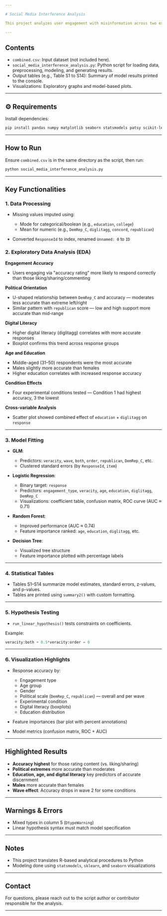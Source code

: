 ```yaml
---

# Social Media Interference Analysis

This project analyzes user engagement with misinformation across two experimental waves using a dataset called `combined.csv`. It applies Generalized Linear Models (GLMs), classification models, hypothesis testing, and rich exploratory data analysis (EDA) to examine how content veracity, political alignment, digital literacy, demographic factors, and engagement types (e.g., accuracy rating, sharing, liking, commenting) affect accuracy perception.

---
```


## Contents

* `combined.csv`: Input dataset (not included here).
* `social_media_interference_analysis.py`: Python script for loading data, preprocessing, modeling, and generating results.
* Output tables (e.g., Table S1 to S14): Summary of model results printed to the console.
* Visualizations: Exploratory graphs and model-based plots.

---

## ⚙ Requirements

Install dependencies:

```bash
pip install pandas numpy matplotlib seaborn statsmodels patsy scikit-learn
```

---

## How to Run

Ensure `combined.csv` is in the same directory as the script, then run:

```bash
python social_media_interference_analysis.py
```

---

## Key Functionalities

### 1. **Data Processing**

* Missing values imputed using:

  * Mode for categorical/boolean (e.g., `education`, `college`)
  * Mean for numeric (e.g., `DemRep_C`, `diglitagg`, `concord`, `republican`)
* Converted `ResponseId` to index, renamed `Unnamed: 0` to `ID`

### 2. **Exploratory Data Analysis (EDA)**

**Engagement Accuracy**

* Users engaging via "accuracy rating" more likely to respond correctly than those liking/sharing/commenting

**Political Orientation**

* U-shaped relationship between `DemRep_C` and accuracy — moderates less accurate than extreme left/right
* Similar pattern with `republican` score — low and high support more accurate than mid-range

**Digital Literacy**

* Higher digital literacy (diglitagg) correlates with more accurate responses
* Boxplot confirms this trend across response groups

**Age and Education**

* Middle-aged (31–50) respondents were the most accurate
* Males slightly more accurate than females
* Higher education correlates with increased response accuracy

**Condition Effects**

* Four experimental conditions tested — Condition 1 had highest accuracy, 3 the lowest

**Cross-variable Analysis**

* Scatter plot showed combined effect of `education` + `diglitagg` on `response`

---

### 3. **Model Fitting**

* **GLM**:

  * Predictors: `veracity`, `wave`, `both`, `order`, `republican`, `DemRep_C`, etc.
  * Clustered standard errors (by `ResponseId`, `item`)

* **Logistic Regression**:

  * Binary target: `response`
  * Predictors: `engagement_type`, `veracity`, `age`, `education`, `diglitagg`, `DemRep_C`
  * Visualizations: coefficient table, confusion matrix, ROC curve (AUC ≈ 0.71)

* **Random Forest**:

  * Improved performance (AUC ≈ 0.74)
  * Feature importance ranked: `age`, `education`, `diglitagg`, etc.

* **Decision Tree**:

  * Visualized tree structure
  * Feature importance plotted with percentage labels

---

### 4. **Statistical Tables**

* Tables S1–S14 summarize model estimates, standard errors, z-values, and p-values.
* Tables are printed using `summary2()` with custom formatting.

---

### 5. **Hypothesis Testing**

* `run_linear_hypothesis()` tests constraints on coefficients.

Example:

```python
veracity:both + 0.5*veracity:order = 0
```

---

### 6. **Visualization Highlights**

* Response accuracy by:

  * Engagement type
  * Age group
  * Gender
  * Political scale (`DemRep_C`, `republican`) — overall and per wave
  * Experimental condition
  * Digital literacy (boxplots)
  * Education distribution
* Feature importances (bar plot with percent annotations)
* Model metrics (confusion matrix, ROC + AUC)

---

## Highlighted Results

* **Accuracy highest** for those rating content (vs. liking/sharing)
* **Political extremes** more accurate than moderates
* **Education, age, and digital literacy** key predictors of accurate discernment
* **Males** more accurate than females
* **Wave effect**: Accuracy drops in wave 2 for some conditions

---

## Warnings & Errors

* Mixed types in column 5 (`DtypeWarning`)
* Linear hypothesis syntax must match model specification

---

## Notes

* This project translates R-based analytical procedures to Python
* Modeling done using `statsmodels`, `sklearn`, and `seaborn` visualizations

---

## Contact

For questions, please reach out to the script author or contributor responsible for the analysis.

---
